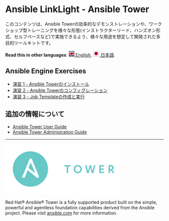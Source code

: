 # Ansible LinkLight - Ansible Tower

このコンテンツは、Ansible Towerの効率的なデモンストレーションや、ワークショップ型トレーニングを様々な形態(インストラクターリード、ハンズオン形式、セルフペースなど)で実施できるよう、様々な用途を想定して開発された多目的ツールキットです。

**Read this in other languages**: [![uk](../../images/uk.png) English](README.md),  [![uk](../../images/japan.png) 日本語](README.ja.md).

<!--
## Presentation
Lightbulbのプレゼンテーションスライドはこちらです:
[Ansible Tower Intro Lightbulb Deck](../../decks/intro-to-ansible-tower.html)
-->

## Ansible Engine Exercises

 - [演習 1 - Ansible Towerのインストール](1-install/README.ja.md)
 - [演習 2 - Ansible Towerのコンフィグレーション](2-config/README.ja.md)
 - [演習 3 - Job Templateの作成と実行](3-create/README.ja.md)
<!--
## Survey
アンケートへご協力ください
-> [アンケートへ](http://bit.ly/net-lightbulb-survey) <-
-->
## 追加の情報について
 - [Ansible Tower User Guide](http://docs.ansible.com/ansible-tower/latest/html/userguide/index.html)
 - [Ansible Tower Administration Guide](http://docs.ansible.com/ansible-tower/latest/html/administration/index.html)

 ---
 ![Ansible Tower](ansible_tower_logo.png)

Red Hat® Ansible® Tower is a fully supported product built on the simple, powerful and agentless foundation capabilities derived from the Ansible project.  Please visit [ansible.com](https://www.ansible.com/tower) for more information.
